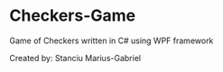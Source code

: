 # Checkers-Game
Game of Checkers written in C# using WPF framework <br>

Created by:
Stanciu Marius-Gabriel
